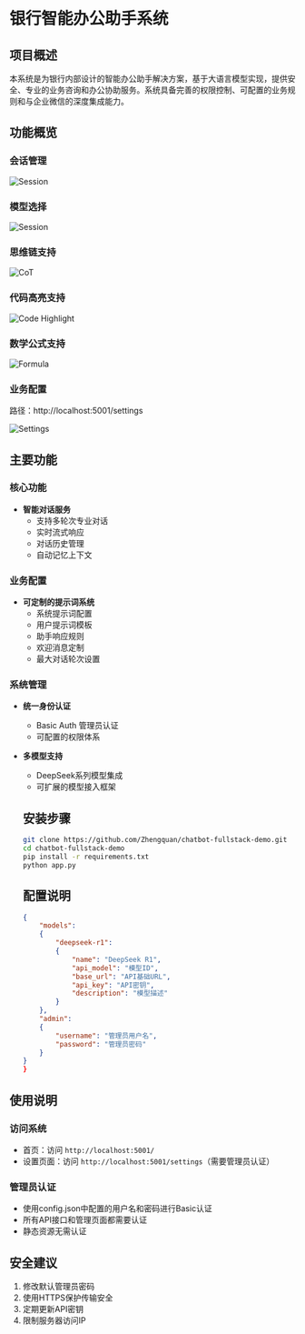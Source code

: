 # 银行智能办公助手系统

## 项目概述

本系统是为银行内部设计的智能办公助手解决方案，基于大语言模型实现，提供安全、专业的业务咨询和办公协助服务。系统具备完善的权限控制、可配置的业务规则和与企业微信的深度集成能力。

## 功能概览

### 会话管理
![Session](static/session-demo.png)

### 模型选择
![Session](static/models-demo.png)


### 思维链支持
![CoT](static/think-demo.png)

### 代码高亮支持
![Code Highlight](static/code-demo.png)

### 数学公式支持
![Formula](static/think-demo.png)

### 业务配置

路径：http://localhost:5001/settings

![Settings](static/settings-demo.png)

## 主要功能

### 核心功能
- **智能对话服务**
  - 支持多轮次专业对话
  - 实时流式响应
  - 对话历史管理
  - 自动记忆上下文

### 业务配置
- **可定制的提示词系统**
  - 系统提示词配置
  - 用户提示词模板
  - 助手响应规则
  - 欢迎消息定制
  - 最大对话轮次设置

### 系统管理
- **统一身份认证**
  - Basic Auth 管理员认证
  - 可配置的权限体系
- **多模型支持**
  - DeepSeek系列模型集成
  - 可扩展的模型接入框架

  ## 安装步骤
  ```bash
  git clone https://github.com/Zhengquan/chatbot-fullstack-demo.git
  cd chatbot-fullstack-demo
  pip install -r requirements.txt
  python app.py
  ```
  
  ## 配置说明

	```json
	{
	    "models":
	    {
	        "deepseek-r1":
	        {
	            "name": "DeepSeek R1",
	            "api_model": "模型ID",
	            "base_url": "API基础URL",
	            "api_key": "API密钥",
	            "description": "模型描述"
	        }
	    },
	    "admin":
	    {
	        "username": "管理员用户名",
	        "password": "管理员密码"
	    }
	}
	}
	```

## 使用说明

### 访问系统
- 首页：访问 `http://localhost:5001/`
- 设置页面：访问 `http://localhost:5001/settings`（需要管理员认证）

### 管理员认证
- 使用config.json中配置的用户名和密码进行Basic认证
- 所有API接口和管理页面都需要认证
- 静态资源无需认证

## 安全建议

1. 修改默认管理员密码
2. 使用HTTPS保护传输安全
3. 定期更新API密钥
4. 限制服务器访问IP

